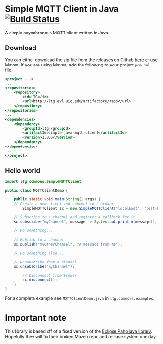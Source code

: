 # Simple MQTT Client in Java [![Build Status](https://travis-ci.org/ltg-uic/simple-java-mqtt-client.svg?branch=master)](https://travis-ci.org/ltg-uic/simple-java-mqtt-client)
A simple asynchronous MQTT client written in Java.  

## Download
You can either download the zip file from the releases on Github [here](https://github.com/ltg-uic/simple-java-mqtt-client/releases) or use Maven. If you are using Maven, add the following to your project `pom.xml` file.
```xml
<project ...>
...
<repositories>
    <repository>
        <id>LTG</id>
        <url>http://ltg.evl.uic.edu/artifactory/repo</url>
    </repository>
</repositories>
...
<dependencies>
    <dependency>
        <groupId>ltg</groupId>
        <artifactId>simple-java-mqtt-client</artifactId>
        <version>1.0.0</version>
    </dependency>
</dependencies>
...
</project>
```

## Hello world
```java
import ltg.commons.SimpleMQTTClient;

public class MQTTClientDemo {

	public static void main(String[] args) {
    // Create a new client and connect to a broker
		SimpleMQTTClient sc = new SimpleMQTTClient("localhost", "test-bot");

    // Subscribe to a channel and register a callback for it
    sc.subscribe("myChannel", message -> System.out.println(message));
    
    // Do something...
    
    // Publish to a channel
    sc.publish("myOtherChannel", "A message from me");
    
    // Do something else...
    
    // Unsubscribe from a channel
    sc.unsubscribe("myChannel");

		// Disconnect from broker
		sc.disconnect();
	}
}

```

For a complete example see `MQTTClientDemo.java` in `ltg.commons.examples`.

# Important note
This library is based off of a fixed version of the [Eclipse Paho java library](http://www.eclipse.org/paho/clients/java/). Hopefully they will fix their broken Maven repo and release system one day.

